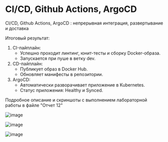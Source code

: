 # CI/CD, Github Actions, ArgoCD
CI/CD, Github Actions, ArgoCD : непрерывная интеграция,
 развертывание и доставка

Итоговый результат:
1. CI-пайплайн:
    - Успешно проходит линтинг, юнит-тесты и сборку Docker-образа.
    - Запускается при пуше в ветку dev.
2. CD-пайплайн:
    - Публикует образ в Docker Hub.
    - Обновляет манифесты в репозитории.
3. ArgoCD:
    - Автоматически разворачивает приложение в Kubernetes.
    - Статус приложения: Healthy и Synced.

Подробное описание и скриншоты с выполнением лабораторной работы в файле "Отчет 12"

![image](https://github.com/user-attachments/assets/dddcf3ba-3e67-4a61-9160-01e9b0454c85)

![image](https://github.com/user-attachments/assets/d41b6688-c232-48cb-aabc-2b34893a436c)

![image](https://github.com/user-attachments/assets/30ede4e6-0557-4827-b13e-34a2b953d4bd)



